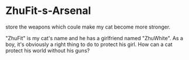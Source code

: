 # ZhuFit-s-Arsenal
store the weapons which coule make my cat become more stronger.


  "ZhuFit" is my cat's name and he has a girlfriend named "ZhuWhite". As a boy, it's obviously a right thing to do to protect his girl. How can a cat protect his world without his guns?
